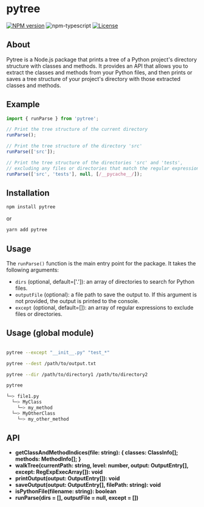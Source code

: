 # pytree

[![NPM version][npm-image]][npm-url]
![npm-typescript]
[![License][github-license]][github-license-url]

## About

Pytree is a Node.js package that prints a tree of a Python project's directory structure with classes and methods. It provides an API that allows you to extract the classes and methods from your Python files, and then prints or saves a tree structure of your project's directory with those extracted classes and methods.

## Example

```js
import { runParse } from 'pytree';

// Print the tree structure of the current directory
runParse();

// Print the tree structure of the directory 'src'
runParse(['src']);

// Print the tree structure of the directories 'src' and 'tests',
// excluding any files or directories that match the regular expression /__pycache__/
runParse(['src', 'tests'], null, [/__pycache__/]);
```

## Installation

```bash
npm install pytree
```

or

```bash
yarn add pytree
```

## Usage

The `runParse()` function is the main entry point for the package. It takes the following arguments:

- `dirs` (optional, default=['.']): an array of directories to search for Python files.
- `outputFile` (optional): a file path to save the output to. If this argument is not provided, the output is printed to the console.
- `except` (optional, default=[]): an array of regular expressions to exclude files or directories.

## Usage (global module)

```sh

pytree --except "__init__.py" "test_*"

pytree --dest /path/to/output.txt

pytree --dir /path/to/directory1 /path/to/directory2

pytree

└─> file1.py
  └─> MyClass
    └─> my_method
  └─> MyOtherClass
    └─> my_other_method
```
## API

- **getClassAndMethodIndices(file: string): { classes: ClassInfo[]; methods: MethodInfo[]; }**
- **walkTree(currentPath: string, level: number, output: OutputEntry[], except: RegExpExecArray[]): void**
- **printOutput(output: OutputEntry[]): void**
- **saveOutput(output: OutputEntry[], filePath: string): void**
- **isPythonFile(filename: string): boolean**
- **runParse(dirs = [], outputFile = null, except = [])**

[package-name]: pytree
[npm-url]: https://www.npmjs.com/package/pytree
[npm-image]: https://img.shields.io/npm/v/pytree
[github-license]: https://img.shields.io/github/license/romankurnovskii/pytree
[github-license-url]: https://github.com/romankurnovskii/pytree/blob/main/LICENSE
[npm-typescript]: https://img.shields.io/npm/types/pytree
[build-status]: https://github.com/romankurnovskii/pytree/workflows/CI/badge.svg
